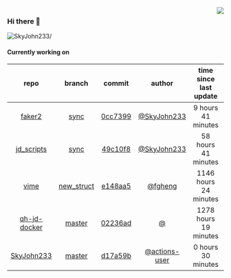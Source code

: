 <img align="right" src="https://github-readme-stats.vercel.app/api?username=SkyJohn233&show_icons=true&hide_title=true&theme=dark" />

### Hi there 👋



<p align="left"> <img src=https://komarev.com/ghpvc/?username=SkyJohn233 alt=SkyJohn233/> </p>


<!--
**yzs981130/yzs981130** is a ✨ _special_ ✨ repository because its `README.md` (this file) appears on your GitHub profile.

Here are some ideas to get you started:

- 🔭 I’m currently working on ...
- 🌱 I’m currently learning ...
- 👯 I’m looking to collaborate on ...
- 🤔 I’m looking for help with ...
- 💬 Ask me about ...
- 📫 How to reach me: ...
- 😄 Pronouns: ...
- ⚡ Fun fact: ...
-->

#### Currently working on


| repo | branch | commit | author | time since last update | language |
|:---:|:---:|:---:|:---:|:---:|:---:|
| [faker2](https://github.com/SkyJohn233/faker2) | [sync](https://github.com/SkyJohn233/faker2/tree/sync) |[0cc7399](https://github.com/SkyJohn233/faker2/commit/0cc7399a4582491704ebd01655e92b4409ac14a2) | [@SkyJohn233](https://github.com/SkyJohn233) |9 hours 41 minutes | ![](https://img.shields.io/badge/language-JavaScript-default.svg?style=flat-square)|
| [jd_scripts](https://github.com/SkyJohn233/jd_scripts) | [sync](https://github.com/SkyJohn233/jd_scripts/tree/sync) |[49c10f8](https://github.com/SkyJohn233/jd_scripts/commit/49c10f8e2deb205cc87fc8bcfb10370985f22e8f) | [@SkyJohn233](https://github.com/SkyJohn233) |58 hours 41 minutes | ![](https://img.shields.io/badge/language-JavaScript-default.svg?style=flat-square)|
| [vime](https://github.com/SkyJohn233/vime) | [new_struct](https://github.com/SkyJohn233/vime/tree/new_struct) |[e148aa5](https://github.com/SkyJohn233/vime/commit/e148aa55736968e452b1f9c5b25707b40bc052c4) | [@fgheng](https://github.com/fgheng) |1146 hours 24 minutes | ![](https://img.shields.io/badge/language-Vim script-default.svg?style=flat-square)|
| [qh-jd-docker](https://github.com/SkyJohn233/qh-jd-docker) | [master](https://github.com/SkyJohn233/qh-jd-docker/tree/master) |[02236ad](https://github.com/SkyJohn233/qh-jd-docker/commit/02236ad5ac33f28b955bf23ba78678d9ca76669d) | [@]() |1278 hours 19 minutes | ![](https://img.shields.io/badge/language-JavaScript-default.svg?style=flat-square)|
| [SkyJohn233](https://github.com/SkyJohn233/SkyJohn233) | [master](https://github.com/SkyJohn233/SkyJohn233/tree/master) |[d17a59b](https://github.com/SkyJohn233/SkyJohn233/commit/d17a59b693bbdf4c7d6e5f94ff16c190df2f351c) | [@actions-user](https://github.com/actions-user) |0 hours 30 minutes | ![](https://img.shields.io/badge/language-Go-default.svg?style=flat-square)|
